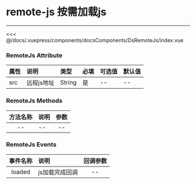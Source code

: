 # remote-js 按需加载js

---

<common-code-format>
  <docsComponents-DsRemoteJs-index slot="source"></docsComponents-DsRemoteJs-index>
<<< @/docs/.vuepress/components/docsComponents/DsRemoteJs/index.vue
</common-code-format>


### RemoteJs Attribute

| 属性            | 说明       | 类型   | 必填   | 可选值   | 默认值   |
| --------------- | :--------- | :----- | :----- | :----- | :----- |
| src     | 远程js地址 | String | 是 | -- | -- |

### RemoteJs Methods

| 方法名称 | 说明                         |       参数       |
| :----: | :--------------------------- | :----------------: |
| -- | -- |         --         |

### RemoteJs Events

| 事件名称 | 说明                         |       回调参数      |
| :----: | :--------------------------- | :----------------: |
| loaded | js加载完成回调 |         --         |